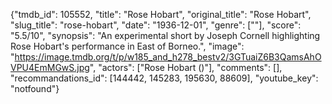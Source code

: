 {"tmdb_id": 105552, "title": "Rose Hobart", "original_title": "Rose Hobart", "slug_title": "rose-hobart", "date": "1936-12-01", "genre": [""], "score": "5.5/10", "synopsis": "An experimental short by Joseph Cornell highlighting Rose Hobart's performance in East of Borneo.", "image": "https://image.tmdb.org/t/p/w185_and_h278_bestv2/3GTuaiZ6B3QamsAhOVPU4EmMGwS.jpg", "actors": ["Rose Hobart ()"], "comments": [], "recommandations_id": [144442, 145283, 195630, 88609], "youtube_key": "notfound"}